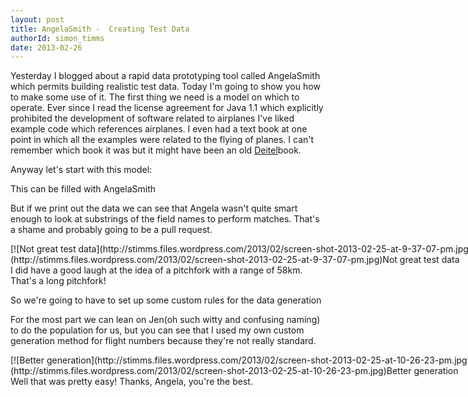 ```yaml
---
layout: post
title: AngelaSmith -  Creating Test Data
authorId: simon_timms
date: 2013-02-26
---
```


Yesterday I blogged about a rapid data prototyping tool called AngelaSmith which permits building realistic test data. Today I'm going to show you how to make some use of it. The first thing we need is a model on which to operate. Ever since I read the license agreement for Java 1.1 which explicitly prohibited the development of software related to airplanes I've liked example code which references airplanes. I even had a text book at one point in which all the examples were related to the flying of planes. I can't remember which book it was but it might have been an old [Deitel](http://www.amazon.com/exec/obidos/ASIN/0131016210/deitelassociatin)book.

Anyway let's start with this model:

<script src='https://gist.github.com/stimms/5035844.js'></script>

This can be filled with AngelaSmith

<script src='https://gist.github.com/stimms/5035900.js'></script>

But if we print out the data we can see that Angela wasn't quite smart enough to look at substrings of the field names to perform matches. That's a shame and probably going to be a pull request.

<div class="wp-caption aligncenter" id="attachment_2368" style="width: 760px">[![Not great test data](http://stimms.files.wordpress.com/2013/02/screen-shot-2013-02-25-at-9-37-07-pm.jpg)](http://stimms.files.wordpress.com/2013/02/screen-shot-2013-02-25-at-9-37-07-pm.jpg)Not great test data

</div>I did have a good laugh at the idea of a pitchfork with a range of 58km. That's a long pitchfork!

So we're going to have to set up some custom rules for the data generation

<script src='https://gist.github.com/stimms/5036109.js'></script>

For the most part we can lean on Jen(oh such witty and confusing naming) to do the population for us, but you can see that I used my own custom generation method for flight numbers because they're not really standard.

<div class="wp-caption aligncenter" id="attachment_2369" style="width: 760px">[![Better generation](http://stimms.files.wordpress.com/2013/02/screen-shot-2013-02-25-at-10-26-23-pm.jpg)](http://stimms.files.wordpress.com/2013/02/screen-shot-2013-02-25-at-10-26-23-pm.jpg)Better generation

</div>Well that was pretty easy! Thanks, Angela, you're the best.



